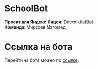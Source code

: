 # SchoolBot 
**Проект для Яндекс.Лицея**: DnevniktlatBot<br/>
**Команда**: Мирзоев Магомед
# Ссылка на бота
Перейти на бота можно по [ссылке](t.me/DnevnikforyandexBot).